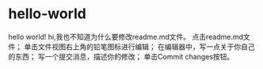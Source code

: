 # hello-world
hello world!
hi,我也不知道为什么要修改readme.md文件。
点击readme.md文件；
单击文件视图右上角的铅笔图标进行编辑；
在编辑器中，写一点关于你自己的东西；
写一个提交消息，描述你的修改；
单击Commit changes按钮。
